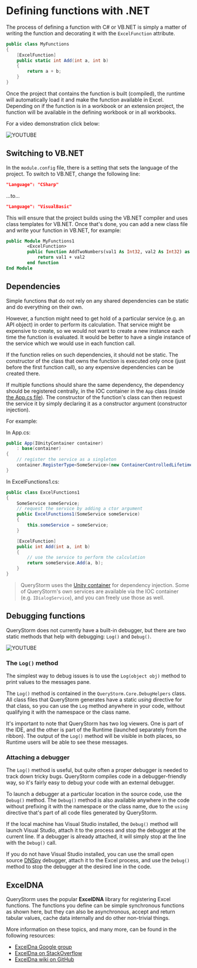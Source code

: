 # Defining functions with .NET

The process of defining a function with C# or VB.NET is simply a matter of writing the function and decorating it with the `ExcelFunction` attribute.

```csharp
public class MyFunctions
{
	[ExcelFunction]
	public static int Add(int a, int b)
	{
		return a + b;
	}
}
```

Once the project that contains the function is built (compiled), the runtime will automatically load it and make the function available in Excel. Depending on if the function is in a workbook or an extension project, the function will be available in the defining workbook or in all workbooks.

For a video demonstration click below:

![YOUTUBE](emcyyiVUYSk)

## Switching to VB.NET

In the `module.config` file, there is a setting that sets the language of the project. To switch to VB.NET, change the following line:

```json
"Language": "CSharp"
```

...to...

```json
"Language": "VisualBasic"
```

This will ensure that the project builds using the VB.NET compiler and uses class templates for VB.NET. Once that's done, you can add a new class file and write your function in VB.NET, for example:

```vb
public Module MyFunctions1
        <ExcelFunction>
        public function AddTwoNumbers(val1 As Int32, val2 As Int32) as int32
            return val1 + val2
        end function
End Module
```

## Dependencies

Simple functions that do not rely on any shared dependencies can be static and do everything on their own.

However, a function might need to get hold of a particular service (e.g. an API object) in order to perform its calculation. That service might be expensive to create, so we would not want to create a new instance each time the function is evaluated. It would be better to have a single instance of the service which we would use in each function call.

If the function relies on such dependencies, it should not be static. The constructor of the class that owns the function is executed only once (just before the first function call), so any expensive dependencies can be created there.

If multiple functions should share the same dependency, the dependency should be registered centrally, in the IOC container in the `App` class (inside [the App.cs file](todo)). The constructor of the function's class can then request the service it by simply declaring it as a constructor argument (constructor injection).

For example:

In App.cs:

```csharp
public App(IUnityContainer container)
	: base(container)
{
	// register the service as a singleton
    container.RegisterType<SomeService>(new ContainerControlledLifetimeManager());
}
```

In ExcelFunctions1.cs:

```csharp
public class ExcelFunctions1
{
	SomeService someService;
	// request the service by adding a ctor argument
	public ExcelFunctions1(SomeService someService)
	{
		this.someService = someService;
	}

	[ExcelFunction]
	public int Add(int a, int b)
	{
		// use the service to perform the calculation
		return someService.Add(a, b);
	}
}
```

> QueryStorm uses the [Unity container](http://unitycontainer.org/articles/introduction.html) for dependency injection. Some of QueryStorm's own services are available via the IOC container (e.g. `IDialogService`), and you can freely use those as well.

## Debugging functions

QueryStorm does not currently have a built-in debugger, but there are two static methods that help with debugging: `Log()` and `Debug()`.

![YOUTUBE](zqPGuJoD5DM)

### The `Log()` method

The simplest way to debug issues is to use the `Log(object obj)` method to print values to the messages pane.

The `Log()` method is contained in the `QueryStorm.Core.DebugHelpers` class. All class files that QueryStorm generates have a static *using* directive for that class, so you can use the `Log` method anywhere in your code, without qualifying it with the namespace or the class name.  

It's important to note that QueryStorm has two log viewers. One is part of the IDE, and the other is part of the Runtime (launched separately from the ribbon). The output of the `Log()` method will be visible in both places, so Runtime users will be able to see these messages.

### Attaching a debugger

The `Log()` method is useful, but quite often a proper debugger is needed to track down tricky bugs. QueryStorm compiles code in a debugger-friendly way, so it's fairly easy to debug your code with an external debugger.

To launch a debugger at a particular location in the source code, use the `Debug()` method. The `Debug()` method is also available anywhere in the code without prefixing it with the namespace or the class name, due to the `using` directive that's part of all code files generated by QueryStorm.

If the local machine has Visual Studio installed, the `Debug()` method will launch Visual Studio, attach it to the process and stop the debugger at the current line. If a debugger is already attached, it will simply stop at the line with the `Debug()` call.

If you do not have Visual Studio installed, you can use the small open source [DNSpy](https://github.com/0xd4d/dnSpy) debugger, attach it to the Excel process, and use the `Debug()` method to stop the debugger at the desired line in the code.

## ExcelDNA

QueryStorm uses the popular **ExcelDNA** library for registering Excel functions. The functions you define can be simple synchronous functions as shown here, but they can also be asynchronous, accept and return tabular values, cache data internally and do other non-trivial things.

More information on these topics, and many more, can be found in the following resources:

- [ExcelDna Google group](https://groups.google.com/g/exceldna/)
- [ExcelDna on StackOverflow](https://stackoverflow.com/questions/tagged/excel-dna)
- [ExcelDna wiki on GitHub](https://github.com/Excel-DNA/ExcelDna/wiki)
